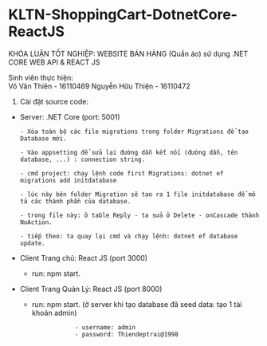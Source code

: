 # KLTN-ShoppingCart-DotnetCore-ReactJS
KHÓA LUẬN TỐT NGHIỆP: WEBSITE BÁN HÀNG (Quần áo) sử dụng .NET CORE WEB API & REACT JS

Sinh viên thực hiện:          
                              Võ Văn Thiên          -     16110469
                              Nguyễn Hữu Thiện      -     16110472
1. Cài đặt source code:
- Server: .NET Core (port: 5001)

      - Xóa toàn bộ các file migrations trong folder Migrations để tạo Database mới.
      
      - Vào appsetting để sửa lại đường dẫn kết nối (đường dẫn, tên database, ...) : connection string.
      
      - cmd project: chạy lệnh code first Migrations: dotnet ef migrations add initdatabase
      
      - lúc này bên folder Migration sẽ tạo ra 1 file initdatabase để mô tả các thành phần của database.
      
      - trong file này: ở table Reply - ta sửa ở Delete - onCascade thành NoAction.
      
      - tiếp theo: ta quay lại cmd và chạy lệnh: dotnet ef database update.
      
 - Client Trang chủ: React JS (port 3000)
 
      - run: npm start.
      
 - Client Trang Quản Lý: React JS (port 8000)
 
      - run: npm start. (ở server khi tạo database đã seed data: tạo 1 tài khoản admin)
      
                        - username: admin
                        - password: Thiendeptrai@1998
 
